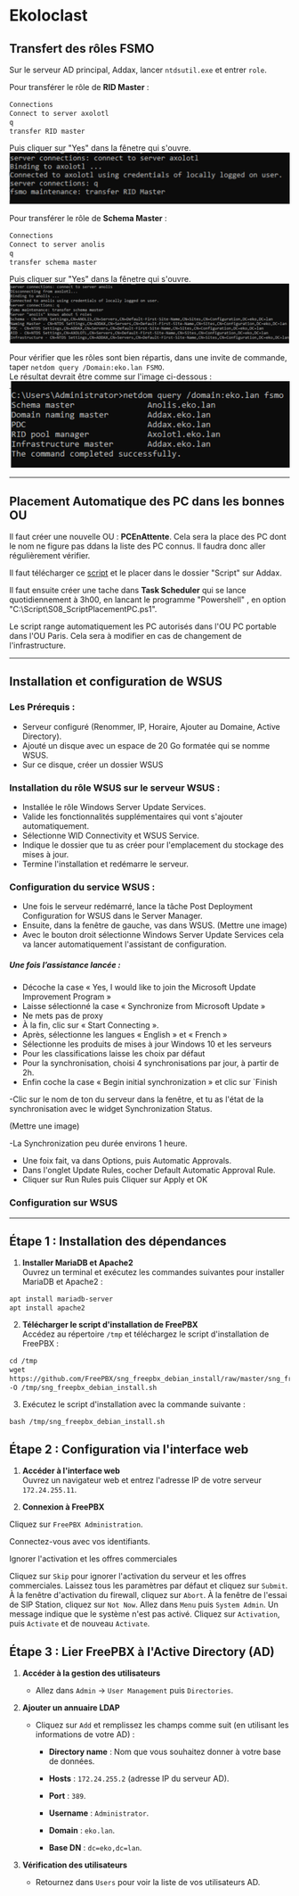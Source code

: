  # Ekoloclast

 ## Transfert des rôles FSMO
Sur le serveur AD principal, Addax, lancer ``ntdsutil.exe`` et entrer ``role``.

Pour transférer le rôle de **RID Master** :
```
Connections
Connect to server axolotl
q
transfer RID master
```
Puis cliquer sur "Yes" dans la fênetre qui s'ouvre.  
![Visuel transfert RID](/Ressources/S08_TransfertRID.png)

Pour transférer le rôle de **Schema Master** :
```
Connections
Connect to server anolis
q
transfer schema master
```
Puis cliquer sur "Yes" dans la fênetre qui s'ouvre.  
![Visuel transfert schema](/Ressources/S08_TranfertSchema.png)

Pour vérifier que les rôles sont bien répartis, dans une invite de commande, taper ``netdom query /Domain:eko.lan FSMO``.  
Le résultat devrait être comme sur l'image ci-dessous :  
![Vérification transfert](/Ressources/S08_TransfertVerification.png)


---

## Placement Automatique des PC dans les bonnes OU

Il faut créer une nouvelle OU : **PCEnAttente**. Cela sera la place des PC dont le nom ne figure pas ddans la liste des PC connus. Il faudra donc aller régulièrement vérifier. 

Il faut télécharger ce [script](/Ressources/S08_ScriptPlacementPC.ps1) et le placer dans le dossier "Script" sur Addax.  

Il faut ensuite créer une tache dans **Task Scheduler** qui se lance quotidiennement à 3h00, en lancant le programme "Powershell" , en option "C:\Script\S08_ScriptPlacementPC.ps1".  

Le script range automatiquement les PC autorisés dans l'OU PC portable dans l'OU Paris. Cela sera à modifier en cas de changement de l'infrastructure.  

---

## Installation et configuration de WSUS

### Les Prérequis :
-  Serveur configuré (Renommer, IP, Horaire, Ajouter au Domaine, Active Directory).
- Ajouté un disque avec un espace de 20 Go formatée qui se nomme WSUS.
- Sur ce disque, créer un dossier WSUS

### Installation du rôle WSUS sur le serveur WSUS :
- Installée le rôle Windows Server Update Services.
- Valide les fonctionnalités supplémentaires qui vont s'ajouter automatiquement.
- Sélectionne WID Connectivity et WSUS Service.
- Indique le dossier que tu as créer pour l'emplacement du stockage des mises à jour.
- Termine l'installation et redémarre le serveur.

### Configuration du service WSUS :
- Une fois le serveur redémarré, lance la tâche Post Deployment Configuration for WSUS dans le Server Manager.
- Ensuite, dans la fenêtre de gauche, vas dans WSUS.
(Mettre une image)
- Avec le bouton droit sélectionne Windows Server Update Services cela va lancer automatiquement l'assistant de configuration.

##### Une fois l’assistance lancée :

- Décoche la case « Yes, I would like to join the Microsoft Update Improvement Program »
- Laisse sélectionné la case « Synchronize from Microsoft Update »
- Ne mets pas de proxy
- À la fin, clic sur « Start Connecting ». 
- Après, sélectionne les langues « English » et « French »
- Sélectionne les produits de mises à jour Windows 10 et les serveurs
- Pour les classifications laisse les choix par défaut
- Pour la synchronisation, choisi 4 synchronisations par jour, à partir de 2h.
- Enfin coche la case « Begin initial synchronization » et clic sur `Finish

-Clic sur le nom de ton du serveur dans la fenêtre, et tu as l'état de la synchronisation avec le widget Synchronization Status.

(Mettre une image)

-La Synchronization peu durée environs 1 heure.

- Une foix fait, va dans Options, puis Automatic Approvals.
- Dans l'onglet Update Rules, cocher Default Automatic Approval Rule.
- Cliquer sur Run Rules puis Cliquer sur Apply et OK

### Configuration sur WSUS

---

## Étape 1 : Installation des dépendances

   1. **Installer MariaDB et Apache2**  
    Ouvrez un terminal et exécutez les commandes suivantes pour installer MariaDB et Apache2 :
    
    
    
    apt install mariadb-server
    apt install apache2
   2. **Télécharger le script d'installation de FreePBX**  
    Accédez au répertoire `/tmp` et téléchargez le script d'installation de FreePBX :
    
    cd /tmp
    wget https://github.com/FreePBX/sng_freepbx_debian_install/raw/master/sng_freepbx_debian_install.sh -O /tmp/sng_freepbx_debian_install.sh

   3. Exécutez le script d'installation avec la commande suivante :

    bash /tmp/sng_freepbx_debian_install.sh


   ## Étape 2 : Configuration via l'interface web

   1. **Accéder à l'interface web**  
    Ouvrez un navigateur web et entrez l'adresse IP de votre serveur `172.24.255.11`.

   2. **Connexion à FreePBX**
    
   Cliquez sur `FreePBX Administration`.
        
   Connectez-vous avec vos identifiants.

   Ignorer l'activation et les offres commerciales
    
   Cliquez sur `Skip` pour ignorer l'activation du serveur et les offres commerciales.
   Laissez tous les paramètres par défaut et cliquez sur `Submit`.
   À la fenêtre d'activation du firewall, cliquez sur `Abort`.
   À la fenêtre de l'essai de SIP Station, cliquez sur `Not Now`.
   Allez dans `Menu` puis `System Admin`.
   Un message indique que le système n'est pas activé. Cliquez sur `Activation`, puis `Activate` et de nouveau `Activate`.
        

## Étape 3 : Lier FreePBX à l'Active Directory (AD)

1. **Accéder à la gestion des utilisateurs**
    
    - Allez dans `Admin` -> `User Management` puis `Directories`.
        
2. **Ajouter un annuaire LDAP**
    
    - Cliquez sur `Add` et remplissez les champs comme suit (en utilisant les informations de votre AD) :
        
        - **Directory name** : Nom que vous souhaitez donner à votre base de données.
            
        - **Hosts** : `172.24.255.2` (adresse IP du serveur AD).
            
        - **Port** : `389`.
            
        - **Username** : `Administrator`.
            
        - **Domain** : `eko.lan`.
            
        - **Base DN** : `dc=eko,dc=lan`.
            
3. **Vérification des utilisateurs**
    
    - Retournez dans `Users` pour voir la liste de vos utilisateurs AD.
   
    
